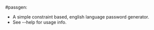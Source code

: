 #passgen:

- A simple constraint based, english language password generator.
- See --help for usage info.
